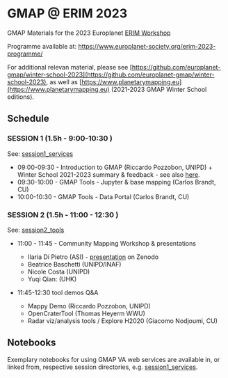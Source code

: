 # GMAP @ ERIM 2023

GMAP Materials for the 2023 Europlanet [ERIM Workshop](https://www.europlanet-society.org/erim2023/)

Programme available at: https://www.europlanet-society.org/erim-2023-programme/

For additional relevan material, please see [https://github.com/europlanet-gmap/winter-school-2023](https://github.com/europlanet-gmap/winter-school-2023), as well as [https://www.planetarymapping.eu](https://www.planetarymapping.eu) (2021-2023 GMAP Winter School editions).

## Schedule

### SESSION 1 (1.5h - 9:00-10:30 )

See: [session1_services](./session1_services/)

* 09:00-09:30 - Introduction to GMAP (Riccardo Pozzobon, UNIPD) + Winter School 2021-2023 summary & feedback - see also [here](https://aprossi.eu/content/gmap/).
* 09:30-10:00 - GMAP Tools - Jupyter & base mapping (Carlos Brandt, CU)
* 10:00-10:30 - GMAP Tools - Data Portal (Carlos Brandt, CU)

### SESSION 2 (1.5h - 11:00 - 12:30 )

 See: [session2_tools](./session2_tools/)

* 11:00 - 11:45 - Community Mapping Workshop & presentations
  * Ilaria Di Pietro (ASI) - [presentation](https://zenodo.org/record/8065760) on Zenodo
  * Beatrice Baschetti (UNIPD/INAF)
  * Nicole Costa (UNIPD)
  * Yuqi Qian: (UHK)

* 11:45-12:30 tool demos Q&A
  * Mappy Demo (Riccardo Pozzobon, UNIPD)
  * OpenCraterTool (Thomas Heyerm WWU)
  * Radar viz/analysis tools / Explore H2020 (Giacomo Nodjoumi, CU)

## Notebooks

Exemplary notebooks for using GMAP VA web services are available in, or linked from, respective session directories, e.g. [session1_services](./session1_services/).
